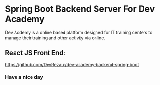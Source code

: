 # Spring Boot Backend Server For Dev Academy

Dev Acdemy is a online based platform designed for IT training centers to manage their training and other activity via online.

## React JS Front End:
https://github.com/DevRezaur/dev-academy-backend-spring-boot

### Have a nice day
